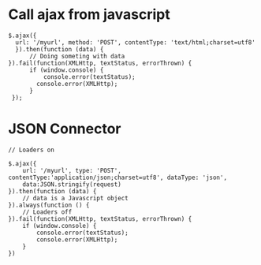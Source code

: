 # Call ajax from javascript
    
    $.ajax({
      url: '/myurl', method: 'POST', contentType: 'text/html;charset=utf8'
      }).then(function (data) {
          // Doing someting with data
    }).fail(function(XMLHttp, textStatus, errorThrown) {
          if (window.console) {
              console.error(textStatus);
            console.error(XMLHttp);
          }
     });
     
     
# JSON Connector

    // Loaders on
    
    $.ajax({
        url: '/myurl', type: 'POST', contentType:'application/json;charset=utf8', dataType: 'json', 
        data:JSON.stringify(request)
    }).then(function (data) {
        // data is a Javascript object
    }).always(function () {
        // Loaders off
    }).fail(function(XMLHttp, textStatus, errorThrown) {
        if (window.console) {
            console.error(textStatus);
            console.error(XMLHttp);
        }
    })
